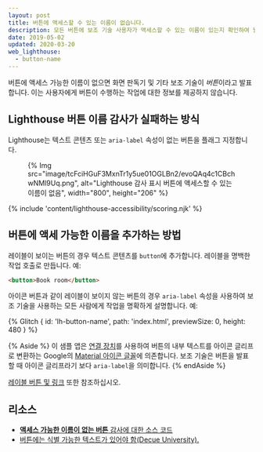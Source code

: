 ```yaml
---
layout: post
title: 버튼에 액세스할 수 있는 이름이 없습니다.
description: 모든 버튼에 보조 기술 사용자가 액세스할 수 있는 이름이 있는지 확인하여 웹 페이지의 접근성을 개선하는 방법에 대해 알아보세요.
date: 2019-05-02
updated: 2020-03-20
web_lighthouse:
  - button-name
---
```


버튼에 액세스 가능한 이름이 없으면 화면 판독기 및 기타 보조 기술이 *버튼*이라고 발표합니다. 이는 사용자에게 버튼이 수행하는 작업에 대한 정보를 제공하지 않습니다.

## Lighthouse 버튼 이름 감사가 실패하는 방식

Lighthouse는 텍스트 콘텐츠 또는 `aria-label` 속성이 없는 버튼을 플래그 지정합니다.

<figure>{% Img src="image/tcFciHGuF3MxnTr1y5ue01OGLBn2/evoQAq4c1CBchwNMl9Uq.png", alt="Lighthouse 감사 표시 버튼에 액세스할 수 있는 이름이 없음", width="800", height="206" %}</figure>

{% include 'content/lighthouse-accessibility/scoring.njk' %}

## 버튼에 액세 가능한 이름을 추가하는 방법

레이블이 보이는 버튼의 경우 텍스트 콘텐츠를 `button`에 추가합니다. 레이블을 명백한 작업 호출로 만듭니다. 예:

```html
<button>Book room</button>
```

아이콘 버튼과 같이 레이블이 보이지 않는 버튼의 경우 `aria-label` 속성을 사용하여 보조 기술을 사용하는 모든 사람에게 작업을 명확하게 설명합니다. 예:

{% Glitch { id: 'lh-button-name', path: 'index.html', previewSize: 0, height: 480 } %}

{% Aside %} 이 샘플 앱은 [연결 장치](https://google.github.io/material-design-icons/)를 사용하여 버튼의 내부 텍스트를 아이콘 글리프로 변환하는 Google의 [Material 아이콘 글꼴](https://alistapart.com/article/the-era-of-symbol-fonts/)에 의존합니다. 보조 기술은 버튼을 발표할 때 아이콘 글리프라기 보다 `aria-label`을 의미합니다. {% endAside %}

[레이블 버튼 및 링크](/labels-and-text-alternatives#label-buttons-and-links) 또한 참조하십시오.

## 리소스

- [**액세스 가능한 이름이 없는 버튼** 감사에 대한 소스 코드](https://github.com/GoogleChrome/lighthouse/blob/master/lighthouse-core/audits/accessibility/button-name.js)
- [버튼에는 식별 가능한 텍스트가 있어야 함(Decue University).](https://dequeuniversity.com/rules/axe/3.3/button-name)
